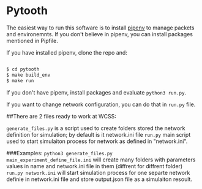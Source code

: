 # Pytooth
The easiest way to run this software is to install [pipenv](https://pipenv-fork.readthedocs.io/en/latest/) to manage packets and
environemnts. If you don't believe in pipenv, you can install packages mentioned
in Pipfile.

If you have installed pipenv, clone the repo and:

```sh

$ cd pytooth
$ make build_env
$ make run

```

If you don't have pipenv, install packages and evaluate `python3 run.py`.

If you want to change network configuration, you can do that in `run.py` file.


##There are 2 files ready to work at WCSS:

`generate_files.py` is a script used to create folders stored the network definition for simulation; by default is it network.ini file
`run.py` main script used to start simulaiton process for network as defined in "network.ini".

###Examples:
`python3 generate_files.py main_experiment_define_file.ini`
will create many folders with parameters values in name and network.ini file in them (diffrent for diffrent folder)
`run.py network.ini` 
will start simulation process for one separte network definie in network.ini file and store output.json file as a simulaiton resoult.


 
